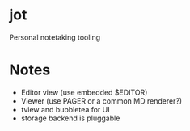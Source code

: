 # jot
Personal notetaking tooling

# Notes

- Editor view (use embedded $EDITOR)
- Viewer (use PAGER or a common MD renderer?)
- tview and bubbletea for UI
- storage backend is pluggable
